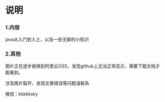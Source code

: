 # 说明

### 1.内容

java从入门到入土，以及一些无聊的小知识


### 2.其他
图片正在逐步替换到阿里云OSS，发现github上无法正常显示，需要下载文档才能看到。

涉及图片裂开、发现文章错误等问题请联系

微信：kkkkksky
